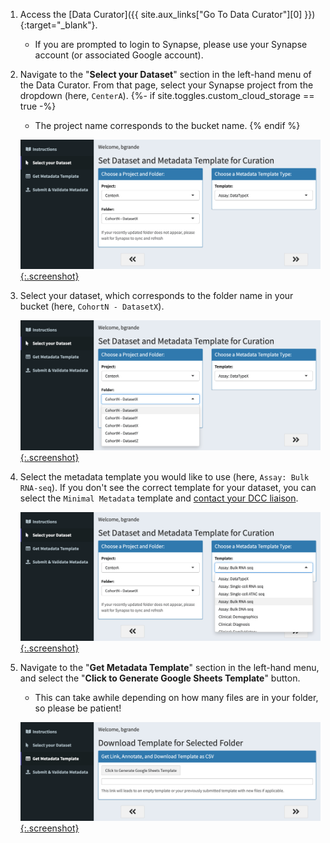 1. Access the [Data Curator]({{ site.aux_links["Go To Data Curator"][0] }}){:target="_blank"}.
    - If you are prompted to login to Synapse, please use your Synapse account (or associated Google account).
  
2. Navigate to the "**Select your Dataset**" section in the left-hand menu of the Data Curator. From that page, select your Synapse project from the dropdown (here, `CenterA`). 
{%- if site.toggles.custom_cloud_storage == true -%}
    - The project name corresponds to the bucket name.
{% endif %}    

    [![Data Curator Select Project](images/screenshots/curator-select-none.png){:.screenshot}](images/screenshots/curator-select-none.png)
    
3. Select your dataset, which corresponds to the folder name in your bucket (here, `CohortN - DatasetX`).

    [![Data Curator Select Folder](images/screenshots/curator-select-dataset.png){:.screenshot}](images/screenshots/curator-select-dataset.png)

4. Select the metadata template you would like to use (here, `Assay: Bulk RNA-seq`). If you don't see the correct template for your dataset, you can select the `Minimal Metadata` template and [contact your DCC liaison](step-1).

    [![Data Curator Select Data Type](images/screenshots/curator-select-type-2.png){:.screenshot}](images/screenshots/curator-select-type-2.png)

5. Navigate to the "**Get Metadata Template**" section in the left-hand menu, and select the "**Click to Generate Google Sheets Template**" button. 
    - This can take awhile depending on how many files are in your folder, so please be patient!

    [![Data Curator Google Sheets Link Button](images/screenshots/curator-link-before.png){:.screenshot}](images/screenshots/curator-link-before.png)

    <!-- [![Data Curator Google Sheets Link Generation](images/screenshots/curator-link-during.png){:.screenshot}](images/screenshots/curator-link-during.png) -->
